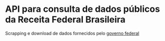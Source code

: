 # API para consulta de dados públicos da Receita Federal Brasileira

Scrapping e download de dados fornecidos pelo [governo federal](https://www.gov.br/receitafederal/pt-br/assuntos/orientacao-tributaria/cadastros/consultas/dados-publicos-cnpj)

